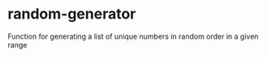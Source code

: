 # random-generator
Function for generating a list of unique numbers in random order in a given range